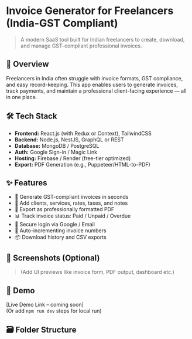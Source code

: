 # Invoice Generator for Freelancers (India-GST Compliant)

> A modern SaaS tool built for Indian freelancers to create, download, and manage GST-compliant professional invoices.

## 💼 Overview

Freelancers in India often struggle with invoice formats, GST compliance, and easy record-keeping. This app enables users to generate invoices, track payments, and maintain a professional client-facing experience — all in one place.

## 🛠 Tech Stack

- **Frontend:** React.js (with Redux or Context), TailwindCSS
- **Backend:** Node.js, NestJS, GraphQL or REST
- **Database:** MongoDB / PostgreSQL
- **Auth:** Google Sign-in / Magic Link
- **Hosting:** Firebase / Render (free-tier optimized)
- **Export:** PDF Generation (e.g., Puppeteer/HTML-to-PDF)

## ✨ Features

- 🚀 Generate GST-compliant invoices in seconds
- 📁 Add clients, services, rates, taxes, and notes
- 🧾 Export as professionally formatted PDF
- 📊 Track invoice status: Paid / Unpaid / Overdue
- 🔐 Secure login via Google / Email
- 🔄 Auto-incrementing invoice numbers
- 📦 Download history and CSV exports

## 📸 Screenshots (Optional)

> (Add UI previews like invoice form, PDF output, dashboard etc.)

## 🧪 Demo

[Live Demo Link – coming soon]  
(Or add `npm run dev` steps for local run)

## 🗃️ Folder Structure

